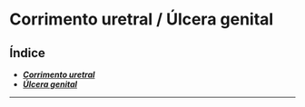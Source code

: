 # **Corrimento uretral / Úlcera genital**

## Índice

- [***Corrimento uretral***](corrimento-uretral.md)
- [***Úlcera genital***](lcera-genital.md)

---



